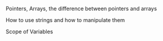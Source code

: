 Pointers, Arrays, the difference between pointers and arrays

How to use strings and how to manipulate them

Scope of Variables
